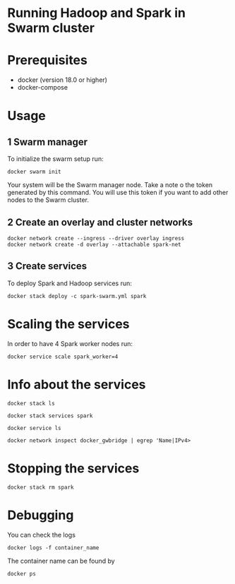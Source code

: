 # Running Hadoop and Spark in Swarm cluster

# Prerequisites
 - docker (version 18.0 or higher)
 - docker-compose


# Usage

## 1 Swarm manager
To initialize the swarm setup run:
```
docker swarm init
```
Your system will be the Swarm manager node. Take a note o the token generated by this command. You will use this token if you want to add other nodes to the Swarm cluster.


## 2 Create an overlay and cluster networks
```
docker network create --ingress --driver overlay ingress
docker network create -d overlay --attachable spark-net
```
## 3 Create services
To deploy Spark and Hadoop services run:
```
docker stack deploy -c spark-swarm.yml spark
```

# Scaling the services
In order to have 4 Spark worker nodes run:
```
docker service scale spark_worker=4
```
# Info about the services
```
docker stack ls
```
```
docker stack services spark
```
```
docker service ls
```
```
docker network inspect docker_gwbridge | egrep 'Name|IPv4>
```

# Stopping the services
```
docker stack rm spark
```

# Debugging

You can check the logs
```
docker logs -f container_name
```

The container name can be found by
```
docker ps
```
